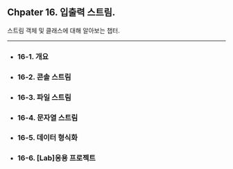 ## Chpater 16. 입출력 스트림.

  스트림 객체 및 클래스에 대해 알아보는 챕터.
  
-----------------------------------------------

  * ### 16-1. 개요
  * ### 16-2. 콘솔 스트림
  * ### 16-3. 파일 스트림
  * ### 16-4. 문자열 스트림
  * ### 16-5. 데이터 형식화
  * ### 16-6. [Lab]응용 프로젝트
    
